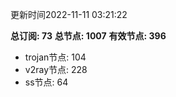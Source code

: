 更新时间2022-11-11 03:21:22

**总订阅: 73**
**总节点: 1007**
**有效节点: 396**
- trojan节点: 104
- v2ray节点: 228
- ss节点: 64
